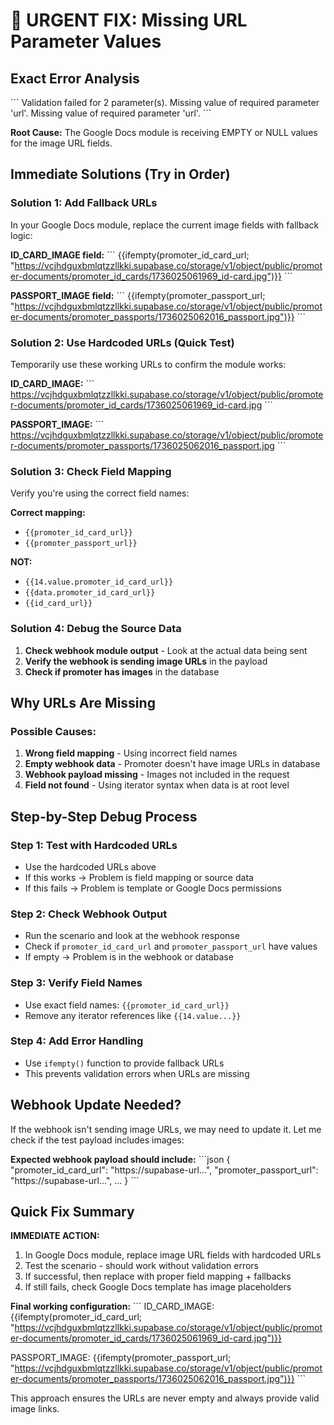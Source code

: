 # 🔧 URGENT FIX: Missing URL Parameter Values

## Exact Error Analysis
\`\`\`
Validation failed for 2 parameter(s).
Missing value of required parameter 'url'.
Missing value of required parameter 'url'.
\`\`\`

**Root Cause:** The Google Docs module is receiving EMPTY or NULL values for the image URL fields.

## Immediate Solutions (Try in Order)

### Solution 1: Add Fallback URLs
In your Google Docs module, replace the current image fields with fallback logic:

**ID_CARD_IMAGE field:**
\`\`\`
{{ifempty(promoter_id_card_url; "https://vcjhdguxbmlqtzzllkki.supabase.co/storage/v1/object/public/promoter-documents/promoter_id_cards/1736025061969_id-card.jpg")}}
\`\`\`

**PASSPORT_IMAGE field:**
\`\`\`
{{ifempty(promoter_passport_url; "https://vcjhdguxbmlqtzzllkki.supabase.co/storage/v1/object/public/promoter-documents/promoter_passports/1736025062016_passport.jpg")}}
\`\`\`

### Solution 2: Use Hardcoded URLs (Quick Test)
Temporarily use these working URLs to confirm the module works:

**ID_CARD_IMAGE:**
\`\`\`
https://vcjhdguxbmlqtzzllkki.supabase.co/storage/v1/object/public/promoter-documents/promoter_id_cards/1736025061969_id-card.jpg
\`\`\`

**PASSPORT_IMAGE:**
\`\`\`
https://vcjhdguxbmlqtzzllkki.supabase.co/storage/v1/object/public/promoter-documents/promoter_passports/1736025062016_passport.jpg
\`\`\`

### Solution 3: Check Field Mapping
Verify you're using the correct field names:

**Correct mapping:**
- `{{promoter_id_card_url}}`
- `{{promoter_passport_url}}`

**NOT:**
- `{{14.value.promoter_id_card_url}}`
- `{{data.promoter_id_card_url}}`
- `{{id_card_url}}`

### Solution 4: Debug the Source Data
1. **Check webhook module output** - Look at the actual data being sent
2. **Verify the webhook is sending image URLs** in the payload
3. **Check if promoter has images** in the database

## Why URLs Are Missing

### Possible Causes:
1. **Wrong field mapping** - Using incorrect field names
2. **Empty webhook data** - Promoter doesn't have image URLs in database  
3. **Webhook payload missing** - Images not included in the request
4. **Field not found** - Using iterator syntax when data is at root level

## Step-by-Step Debug Process

### Step 1: Test with Hardcoded URLs
- Use the hardcoded URLs above
- If this works → Problem is field mapping or source data
- If this fails → Problem is template or Google Docs permissions

### Step 2: Check Webhook Output
- Run the scenario and look at the webhook response
- Check if `promoter_id_card_url` and `promoter_passport_url` have values
- If empty → Problem is in the webhook or database

### Step 3: Verify Field Names
- Use exact field names: `{{promoter_id_card_url}}`
- Remove any iterator references like `{{14.value...}}`

### Step 4: Add Error Handling
- Use `ifempty()` function to provide fallback URLs
- This prevents validation errors when URLs are missing

## Webhook Update Needed?

If the webhook isn't sending image URLs, we may need to update it. Let me check if the test payload includes images:

**Expected webhook payload should include:**
\`\`\`json
{
  "promoter_id_card_url": "https://supabase-url...",
  "promoter_passport_url": "https://supabase-url...",
  ...
}
\`\`\`

## Quick Fix Summary

**IMMEDIATE ACTION:**
1. In Google Docs module, replace image URL fields with hardcoded URLs
2. Test the scenario - should work without validation errors
3. If successful, then replace with proper field mapping + fallbacks
4. If still fails, check Google Docs template has image placeholders

**Final working configuration:**
\`\`\`
ID_CARD_IMAGE: {{ifempty(promoter_id_card_url; "https://vcjhdguxbmlqtzzllkki.supabase.co/storage/v1/object/public/promoter-documents/promoter_id_cards/1736025061969_id-card.jpg")}}

PASSPORT_IMAGE: {{ifempty(promoter_passport_url; "https://vcjhdguxbmlqtzzllkki.supabase.co/storage/v1/object/public/promoter-documents/promoter_passports/1736025062016_passport.jpg")}}
\`\`\`

This approach ensures the URLs are never empty and always provide valid image links.
